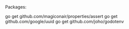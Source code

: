 Packages:

go get github.com/magiconair/properties/assert
go get github.com/google/uuid
go get github.com/joho/godotenv
